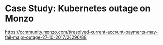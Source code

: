 # Case Study: Kubernetes outage on Monzo
https://community.monzo.com/t/resolved-current-account-payments-may-fail-major-outage-27-10-2017/26296/88
